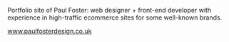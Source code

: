 Portfolio site of Paul Foster: web designer + front-end developer with experience in high-traffic ecommerce sites for some well-known brands.

www.paulfosterdesign.co.uk